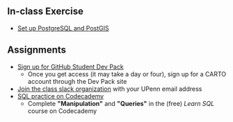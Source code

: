 ## In-class Exercise

* [Set up PostgreSQL and PostGIS](ex_postgres.md)

## Assignments

* [Sign up for GitHub Student Dev Pack](https://education.github.com/pack)
  * Once you get access (it may take a day or four), sign up for a CARTO account through the Dev Pack site
* [Join the class slack organization](https://join.slack.com/t/musa-tools-track/signup) with your UPenn email address
* [SQL practice on Codecademy](https://www.codecademy.com/learn/learn-sql)
  * Complete **"Manipulation"** and **"Queries"** in the (free) _Learn SQL_ course on Codecademy